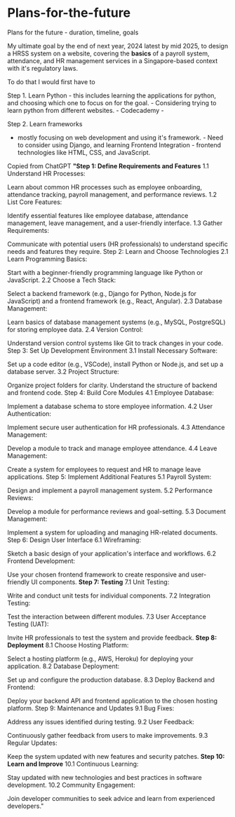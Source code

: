 # Plans-for-the-future
Plans for the future - duration, timeline, goals

My ultimate goal by the end of next year, 2024 latest by mid 2025, to design a HRSS system on a website, covering the **basics** of a payroll system, attendance, and HR management services in a Singapore-based context with it's regulatory laws.

To do that I would first have to 

Step 1. Learn Python - this includes learning the applications for python, and choosing which one to focus on for the goal.
      - Considering trying to learn python from different websites.
      - Codecademy - 
  
Step 2. Learn frameworks
- mostly focusing on web development and using it's framework.
      - Need to consider using Django, and learning Frontend Integration - frontend technologies like HTML, CSS, and JavaScript.

Copied from ChatGPT
**"Step 1: Define Requirements and Features**
1.1 Understand HR Processes:

Learn about common HR processes such as employee onboarding, attendance tracking, payroll management, and performance reviews.
1.2 List Core Features:

Identify essential features like employee database, attendance management, leave management, and a user-friendly interface.
1.3 Gather Requirements:

Communicate with potential users (HR professionals) to understand specific needs and features they require.
Step 2: Learn and Choose Technologies
2.1 Learn Programming Basics:

Start with a beginner-friendly programming language like Python or JavaScript.
2.2 Choose a Tech Stack:

Select a backend framework (e.g., Django for Python, Node.js for JavaScript) and a frontend framework (e.g., React, Angular).
2.3 Database Management:

Learn basics of database management systems (e.g., MySQL, PostgreSQL) for storing employee data.
2.4 Version Control:

Understand version control systems like Git to track changes in your code.
Step 3: Set Up Development Environment
3.1 Install Necessary Software:

Set up a code editor (e.g., VSCode), install Python or Node.js, and set up a database server.
3.2 Project Structure:

Organize project folders for clarity. Understand the structure of backend and frontend code.
Step 4: Build Core Modules
4.1 Employee Database:

Implement a database schema to store employee information.
4.2 User Authentication:

Implement secure user authentication for HR professionals.
4.3 Attendance Management:

Develop a module to track and manage employee attendance.
4.4 Leave Management:

Create a system for employees to request and HR to manage leave applications.
Step 5: Implement Additional Features
5.1 Payroll System:

Design and implement a payroll management system.
5.2 Performance Reviews:

Develop a module for performance reviews and goal-setting.
5.3 Document Management:

Implement a system for uploading and managing HR-related documents.
Step 6: Design User Interface
6.1 Wireframing:

Sketch a basic design of your application's interface and workflows.
6.2 Frontend Development:

Use your chosen frontend framework to create responsive and user-friendly UI components.
**Step 7: Testing**
7.1 Unit Testing:

Write and conduct unit tests for individual components.
7.2 Integration Testing:

Test the interaction between different modules.
7.3 User Acceptance Testing (UAT):

Invite HR professionals to test the system and provide feedback.
**Step 8: Deployment**
8.1 Choose Hosting Platform:

Select a hosting platform (e.g., AWS, Heroku) for deploying your application.
8.2 Database Deployment:

Set up and configure the production database.
8.3 Deploy Backend and Frontend:

Deploy your backend API and frontend application to the chosen hosting platform.
Step 9: Maintenance and Updates
9.1 Bug Fixes:

Address any issues identified during testing.
9.2 User Feedback:

Continuously gather feedback from users to make improvements.
9.3 Regular Updates:

Keep the system updated with new features and security patches.
**Step 10: Learn and Improve**
10.1 Continuous Learning:

Stay updated with new technologies and best practices in software development.
10.2 Community Engagement:

Join developer communities to seek advice and learn from experienced developers."

